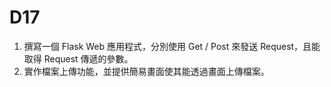 # D17
1. 撰寫一個 Flask Web 應用程式，分別使用 Get / Post 來發送 Request，且能取得 Request 傳遞的參數。
2.  實作檔案上傳功能，並提供簡易畫面使其能透過畫面上傳檔案。

